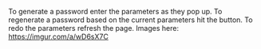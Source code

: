 To generate a password enter the parameters as they pop up. To regenerate a password based on the current parameters hit the button. To redo the parameters refresh the page.
Images here: https://imgur.com/a/wD6sX7C